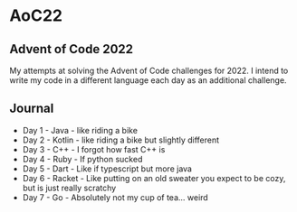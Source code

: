 # AoC22
## Advent of Code 2022

 My attempts at solving the Advent of Code challenges for 2022.
 I intend to write my code in a different language each day as 
 an additional challenge.

## Journal
 - Day 1  - Java   - like riding a bike 
 - Day 2  - Kotlin - like riding a bike but slightly different
 - Day 3  - C++    - I forgot how fast C++ is
 - Day 4  - Ruby   - If python sucked
 - Day 5  - Dart   - Like if typescript but more java
 - Day 6  - Racket - Like putting on an old sweater you expect to be cozy, but is just really scratchy
 - Day 7  - Go     - Absolutely not my cup of tea... weird
